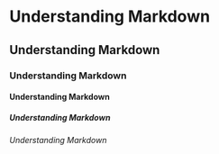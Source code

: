 # Understanding Markdown
## Understanding Markdown
### Understanding Markdown
#### Understanding Markdown
##### Understanding Markdown
###### Understanding Markdown
